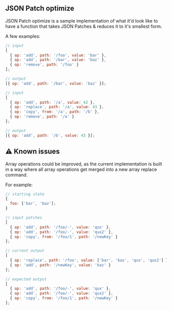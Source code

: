## JSON Patch optimize

JSON Patch optimize is a sample implementation of what it'd look like to have a function that takes JSON Patches & reduces it to it's smallest form.

A few examples:

```js
// input
[
  { op: 'add', path: '/foo', value: 'bar' },
  { op: 'add', path: '/bar', value: 'baz' },
  { op: 'remove', path: '/foo' }
];

// output
[{ op: 'add', path: '/bar', value: 'baz' }];
```

```js
// input
[
  { op: 'add', path: '/a', value: 42 },
  { op: 'replace', path: '/a', value: 43 },
  { op: 'copy', from: '/a', path: '/b' },
  { op: 'remove', path: '/a' }
];

// output
[{ op: 'add', path: '/b', value: 43 }];
```

## ⚠ Known issues

Array operations could be improved, as the current implementation is built in a way where all array operations get merged into a new array replace command.

For example:

```js
// starting state
{
  foo: ['bar', 'baz'];
}

// input patches
[
  { op: 'add', path: '/foo/-', value: 'qux' },
  { op: 'add', path: '/foo/-', value: 'qux2' },
  { op: 'copy', from: '/foo/1', path: '/newKey' }
];

// current output
[
  { op: 'replace', path: '/foo', value: ['bar', 'baz', 'qux', 'qux2'] },
  { op: 'add', path: '/newKey', value: 'baz' }
];

// expected output
[
  { op: 'add', path: '/foo/-', value: 'qux' },
  { op: 'add', path: '/foo/-', value: 'qux2' },
  { op: 'copy', from: '/foo/1', path: '/newKey' }
];
```
